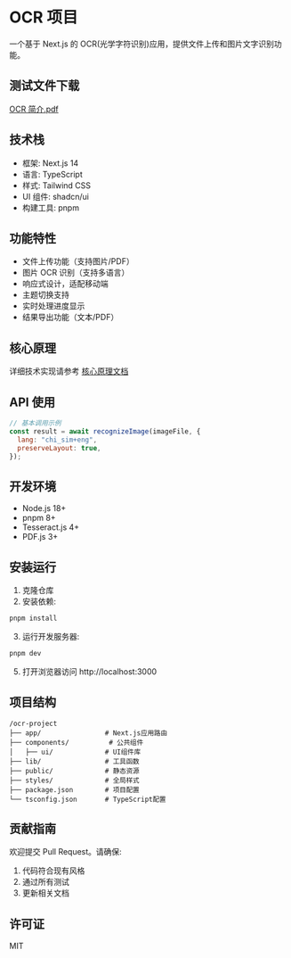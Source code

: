 # OCR 项目

一个基于 Next.js 的 OCR(光学字符识别)应用，提供文件上传和图片文字识别功能。

## 测试文件下载

[OCR 简介.pdf](./dataset/OCR简介.pdf)

## 技术栈

- 框架: Next.js 14
- 语言: TypeScript
- 样式: Tailwind CSS
- UI 组件: shadcn/ui
- 构建工具: pnpm

## 功能特性

- 文件上传功能（支持图片/PDF）
- 图片 OCR 识别（支持多语言）
- 响应式设计，适配移动端
- 主题切换支持
- 实时处理进度显示
- 结果导出功能（文本/PDF）

## 核心原理

详细技术实现请参考 [核心原理文档](./docs/core-principles.md)

## API 使用

```javascript
// 基本调用示例
const result = await recognizeImage(imageFile, {
  lang: "chi_sim+eng",
  preserveLayout: true,
});
```

## 开发环境

- Node.js 18+
- pnpm 8+
- Tesseract.js 4+
- PDF.js 3+

## 安装运行

1. 克隆仓库
2. 安装依赖:

```bash
pnpm install
```

3. 运行开发服务器:

```bash
pnpm dev
```

5. 打开浏览器访问 http://localhost:3000

## 项目结构

```
/ocr-project
├── app/                # Next.js应用路由
├── components/          # 公共组件
│   ├── ui/             # UI组件库
├── lib/                # 工具函数
├── public/             # 静态资源
├── styles/             # 全局样式
├── package.json        # 项目配置
└── tsconfig.json       # TypeScript配置
```

## 贡献指南

欢迎提交 Pull Request。请确保:

1. 代码符合现有风格
2. 通过所有测试
3. 更新相关文档

## 许可证

MIT
